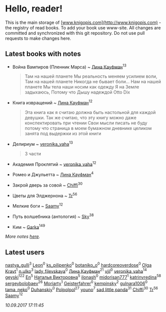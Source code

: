 # Hello, reader!
This is the main storage of [www.knigopis.com](http://www.knigopis.com) - the registry of read books.
To add your book use www-site. All changes are committed and synchronized with this git repository.
Do not use pull requests to make changes here.


## Latest books with notes
* Война Вампиров (Пленник Марса) ~ [Лина Кауфман](users/143/143278479-vkontakte)<sup>13</sup>
    > Там на нашей планете
    > Мы реальность меняем усилием воли,
    > Там на нашей планете 
    > Никогда не бывает боли...
    > Нам на нашей планете
    > Мы тела наши носим как одежду
    > Я на Земле задыхаюсь,
    > Потому что Дышу надеждой
    > Otto Dix

* Книга извращений ~ [Лина Кауфман](users/143/143278479-vkontakte)<sup>12</sup>
    > Эта книга как я считаю должна быть настольной для каждой девушки.
    > Так же считаю, что эту книгу можно даже конспектировать при чтении 
    > Свои мысли писать не буду потому что страница в моем бумажном дневнике целиком занята под 
    > выдержки из этой книги

* Делириум ~ [veronika_vaha](users/876/87639392-vkontakte)<sup>13</sup>
    > 3 части

* Академия Проклятий ~ [veronika_vaha](users/876/87639392-vkontakte)<sup>12</sup>

* Ромео и Джульетта ~ [Лина Кауфман](users/143/143278479-vkontakte)<sup>4</sup>

* Закрой дверь за совой ~ [Chiffi](users/105/105831994080785626680-google)<sup>30</sup>

* Цветы для Элджернона ~ [Tr](users/122/12282474-vkontakte)<sup>56</sup>

* Мелкие боги ~ [Saamy](users/115/115226508-vkontakte)<sup>12</sup>

* Путь волшебника (антология) ~ [Sky](users/118/118049897850017649660-google)<sup>38</sup>

* Ким ~ [Garka](users/115/115753719718250012620-google)<sup>149</sup>


_More notes [here](latest_books_with_notes.md)._


## Latest users
[nastya_gulli](users/186/18695910-vkontakte)<sup>3</sup> 
[Leon](users/114/114512838393973944461-google)<sup>0</sup> 
[ks_pilipenko](users/529/52929341-vkontakte)<sup>0</sup> 
[botaniko_o](users/210/21047334-vkontakte)<sup>0</sup> 
[hardcoreoverdose](users/233/233673386-vkontakte)<sup>0</sup> 
[Olga Kravt](users/102/102717543806288-facebook)<sup>1</sup> 
[n.ulko](users/940/94003654-yandex)<sup>3</sup> 
[lady_filevskaya](users/243/243066854-vkontakte)<sup>0</sup> 
[Лина Кауфман](users/143/143278479-vkontakte)<sup>21</sup> 
[vjil](users/100/100003495005070-facebook)<sup>0</sup> 
[veronika_vaha](users/876/87639392-vkontakte)<sup>14</sup> 
[geyski](users/221/221959664-vkontakte)<sup>122</sup> 
[En](users/333/333646551-vkontakte)<sup>5</sup> 
[Наталья Викторовна](users/162/16233635309913671535-mailru)<sup>5</sup> 
[ilonash](users/182/18241860-vkontakte)<sup>0</sup> 
[midorisan777](users/377/377046272-vkontakte)<sup>1</sup> 
[katrinvredina](users/233/2336755-vkontakte)<sup>58</sup> 
[sergeybolobaev](users/379/37918255-vkontakte)<sup>26</sup> 
[Moriarty](users/224/22419234-vkontakte)<sup>1</sup> 
[Geisterfahrer](users/279/279594688-vkontakte)<sup>0</sup> 
[kempinsky](users/171/1717865441574584-facebook)<sup>2</sup> 
[gulnara1006](users/524/52490735-vkontakte)<sup>0</sup> 
[tama_neko](users/271/271006760-vkontakte)<sup>0</sup> 
[Duhanskiy](users/112/112719946844423170489-googleplus)<sup>0</sup> 
[Polpolpol](users/103/103995186316826099543-google)<sup>27</sup> 
[youno](users/302/302928912-vkontakte)<sup>7</sup> 
[sad little panda](users/188/1882525281990290-facebook)<sup>31</sup> 
[Chiffi](users/105/105831994080785626680-google)<sup>30</sup> 
[Tr](users/122/12282474-vkontakte)<sup>56</sup> 
[Saamy](users/115/115226508-vkontakte)<sup>12</sup> 


_10.09.2017 17:11:45_
